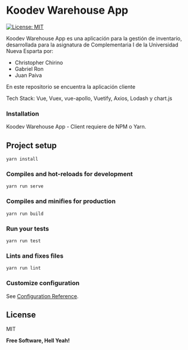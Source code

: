 # Koodev Warehouse App

[![License: MIT](https://img.shields.io/badge/License-MIT-yellow.svg)](https://opensource.org/licenses/MIT)

Koodev Warehouse App es una aplicación para la gestión de inventario, desarrollada para la asignatura de Complementaria I de la Universidad Nueva Esparta por:

  - Christopher Chirino
  - Gabriel Ron 
  - Juan Paiva
  
En este repositorio se encuentra la aplicación cliente

Tech Stack: Vue, Vuex, vue-apollo, Vuetify, Axios, Lodash y chart.js

### Installation

Koodev Warehouse App - Client requiere de NPM o Yarn.

## Project setup
```
yarn install
```

### Compiles and hot-reloads for development
```
yarn run serve
```

### Compiles and minifies for production
```
yarn run build
```

### Run your tests
```
yarn run test
```

### Lints and fixes files
```
yarn run lint
```

### Customize configuration
See [Configuration Reference](https://cli.vuejs.org/config/).



License
----

MIT


**Free Software, Hell Yeah!**
